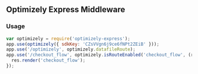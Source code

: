 ## Optimizely Express Middleware

### Usage
```javascript
var optimizely = require('optimizely-express');
app.use(optimizely({ sdkKey: 'CZsVVgn6j9ce6fNPt2ZEiB' }));
app.use('/optimizely', optimizely.datafileRoute);
app.use('/checkout_flow', optimizely.isRouteEnabled('checkout_flow', (req, res, next) => { res.sendStatus(403) }), function(req, res, next) {
  res.render('checkout_flow');
});
```
